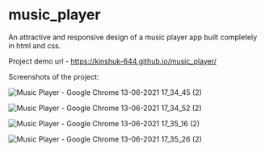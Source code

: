 # music_player
An attractive and responsive design of a music player app built completely in html and css. 

Project demo url - https://kinshuk-644.github.io/music_player/

Screenshots of the project:



![Music Player - Google Chrome 13-06-2021 17_34_45 (2)](https://user-images.githubusercontent.com/63046538/124453754-50cebb00-dda5-11eb-97e8-6ee8208ab028.png)



![Music Player - Google Chrome 13-06-2021 17_34_52 (2)](https://user-images.githubusercontent.com/63046538/124453753-50362480-dda5-11eb-9508-6116f7cc29c6.png)



![Music Player - Google Chrome 13-06-2021 17_35_16 (2)](https://user-images.githubusercontent.com/63046538/124453745-4f04f780-dda5-11eb-94fc-55654f0f90a9.png)



![Music Player - Google Chrome 13-06-2021 17_35_26 (2)](https://user-images.githubusercontent.com/63046538/124453755-51675180-dda5-11eb-82c5-f43d935fcd2e.png)

